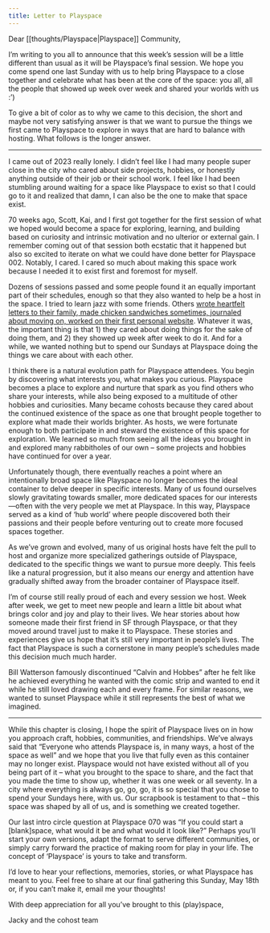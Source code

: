 ```yaml
---
title: Letter to Playspace
---
```


Dear [[thoughts/Playspace|Playspace]] Community,

I’m writing to you all to announce that this week’s session will be a little different than usual as it will be Playspace’s final session. We hope you come spend one last Sunday with us to help bring Playspace to a close together and celebrate what has been at the core of the space: you all, all the people that showed up week over week and shared your worlds with us :’)

To give a bit of color as to why we came to this decision, the short and maybe not very satisfying answer is that we want to pursue the things we first came to Playspace to explore in ways that are hard to balance with hosting. What follows is the longer answer.

---

I came out of 2023 really lonely. I didn’t feel like I had many people super close in the city who cared about side projects, hobbies, or honestly anything outside of their job or their school work. I feel like I had been stumbling around waiting for a space like Playspace to exist so that I could go to it and realized that damn, I can also be the one to make that space exist.

70 weeks ago, Scott, Kai, and I first got together for the first session of what we hoped would become a space for exploring, learning, and building based on curiosity and intrinsic motivation and no ulterior or external gain. I remember coming out of that session both ecstatic that it happened but also so excited to iterate on what we could have done better for Playspace 002. Notably, I cared. I cared so much about making this space work because I needed it to exist first and foremost for myself.

Dozens of sessions passed and some people found it an equally important part of their schedules, enough so that they also wanted to help be a host in the space. I tried to learn jazz with some friends. Others [wrote heartfelt letters to their family, made chicken sandwiches sometimes, journaled about moving on, worked on their first personal website](https://playspace.club/scrapbook). Whatever it was, the important thing is that 1) they cared about doing things for the sake of doing them, and 2) they showed up week after week to do it. And for a while, we wanted nothing but to spend our Sundays at Playspace doing the things we care about with each other.

I think there is a natural evolution path for Playspace attendees. You begin by discovering what interests you, what makes you curious. Playspace becomes a place to explore and nurture that spark as you find others who share your interests, while also being exposed to a multitude of other hobbies and curiosities. Many became cohosts because they cared about the continued existence of the space as one that brought people together to explore what made their worlds brighter. As hosts, we were fortunate enough to both participate in and steward the existence of this space for exploration. We learned so much from seeing all the ideas you brought in and explored many rabbitholes of our own – some projects and hobbies have continued for over a year. 

Unfortunately though, there eventually reaches a point where an intentionally broad space like Playspace no longer becomes the ideal container to delve deeper in specific interests. Many of us found ourselves slowly gravitating towards smaller, more dedicated spaces for our interests—often with the very people we met at Playspace. In this way, Playspace served as a kind of ‘hub world’ where people discovered both their passions and their people before venturing out to create more focused spaces together.

As we’ve grown and evolved, many of us original hosts have felt the pull to host and organize more specialized gatherings outside of Playspace, dedicated to the specific things we want to pursue more deeply. This feels like a natural progression, but it also means our energy and attention have gradually shifted away from the broader container of Playspace itself.

I’m of course still really proud of each and every session we host. Week after week, we get to meet new people and learn a little bit about what brings color and joy and play to their lives. We hear stories about how someone made their first friend in SF through Playspace, or that they moved around travel just to make it to Playspace. These stories and experiences give us hope that it’s still very important in people’s lives. The fact that Playspace is such a cornerstone in many people’s schedules made this decision much much harder.

Bill Watterson famously discontinued “Calvin and Hobbes” after he felt like he achieved everything he wanted with the comic strip and wanted to end it while he still loved drawing each and every frame. For similar reasons, we wanted to sunset Playspace while it still represents the best of what we imagined.

---

While this chapter is closing, I hope the spirit of Playspace lives on in how you approach craft, hobbies, communities, and friendships. We’ve always said that “Everyone who attends Playspace is, in many ways, a host of the space as well” and we hope that you live that fully even as this container may no longer exist. Playspace would not have existed without all of you being part of it – what you brought to the space to share, and the fact that you made the time to show up, whether it was one week or all seventy. In a city where everything is always go, go, go, it is so special that you chose to spend your Sundays here, with us. Our scrapbook is testament to that – this space was shaped by all of us, and is something we created together. 

Our last intro circle question at Playspace 070 was “If you could start a [blank]space, what would it be and what would it look like?” Perhaps you’ll start your own versions, adapt the format to serve different communities, or simply carry forward the practice of making room for play in your life. The concept of ‘Playspace’ is yours to take and transform.

I’d love to hear your reflections, memories, stories, or what Playspace has meant to you. Feel free to share at our final gathering this Sunday, May 18th or, if you can’t make it, email me your thoughts!

With deep appreciation for all you’ve brought to this (play)space,


Jacky and the cohost team